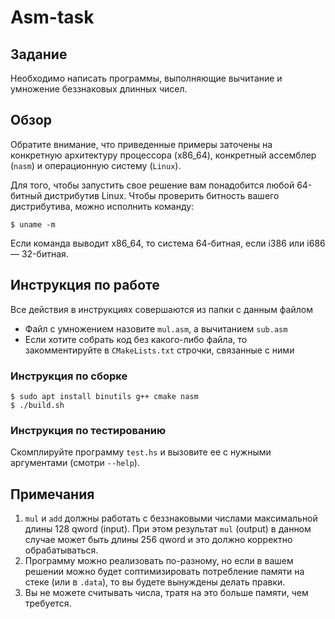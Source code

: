 # Asm-task

## Задание
Необходимо написать программы, выполняющие вычитание и умножение беззнаковых длинных чисел.

## Обзор
Обратите внимание, что приведенные примеры заточены на конкретную архитектуру процессора (x86\_64), конкретный ассемблер (`nasm`) и операционную систему (`Linux`).

Для того, чтобы запустить свое решение вам понадобится любой 64-битный дистрибутив Linux. Чтобы проверить битность вашего дистрибутива, можно исполнить команду:
```console
$ uname -m
```
Если команда выводит x86\_64, то система 64-битная, если i386 или i686 — 32-битная.

## Инструкция по работе
Все действия в инструкциях совершаются из папки с данным файлом

* Файл с умножением назовите `mul.asm`, а вычитанием `sub.asm`
* Если хотите собрать код без какого-либо файла, то закомментируйте в `CMakeLists.txt` строчки, связанные с ними

### Инструкция по сборке
```console
$ sudo apt install binutils g++ cmake nasm
$ ./build.sh
```

### Инструкция по тестированию
Скомплируйте программу `test.hs` и вызовите ее с нужными аргументами (смотри `--help`).

## Примечания
1. `mul` и `add` должны работать с беззнаковыми числами максимальной длины 128 qword (input). При этом результат `mul` (output) в данном случае может быть длины 256 qword и это должно корректно обрабатываться.
2. Программу можно реализовать по-разному, но если в вашем решении можно будет соптимизировать потребление памяти на стеке (или в `.data`), то вы будете вынуждены делать правки.
3. Вы не можете считывать числа, тратя на это больше памяти, чем требуется. 
